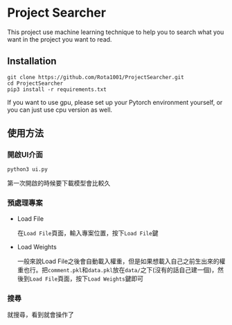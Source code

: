 # Project Searcher
This project use machine learning technique to help you to search what you want in the project you want to read.

## Installation
```shell
git clone https://github.com/Rota1001/ProjectSearcher.git
cd ProjectSearcher
pip3 install -r requirements.txt
```
If you want to use gpu, please set up your Pytorch environment yourself, or you can just use cpu version as well.

## 使用方法
### 開啟UI介面
```shell
python3 ui.py
```
第一次開啟的時候要下載模型會比較久

### 預處理專案
- Load File

    在`Load File`頁面，輸入專案位置，按下`Load File`鍵
- Load Weights

    一般來說Load File之後會自動載入權重，但是如果想載入自己之前生出來的權重也行。把`comment.pkl`和`data.pkl`放在`data/`之下(沒有的話自己建一個)，然後到`Load File`頁面，按下`Load Weights`鍵即可

### 搜尋
就搜尋，看到就會操作了

